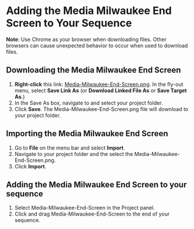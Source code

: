 # Adding the Media Milwaukee End Screen to Your Sequence

**Note**: Use Chrome as your browser when downloading files. Other browsers can cause unexpected behavior to occur when used to download files.

## Downloading the Media Milwaukee End Screen

1. **Right-click** this link: [Media-Milwaukee-End-Screen.png](https://s3-us-west-2.amazonaws.com/jams-downloadable-files/templates/Media-Milwaukee-End-Screen.png). In the fly-out menu, select **Save Link As** \(or **Download Linked File As** or **Save Target As**.\)
2. In the Save As box, navigate to and select your project folder.
3. Click **Save**. The Media-Milwaukee-End-Screen.png file will download to your project folder.

## Importing the Media Milwaukee End Screen

1. Go to **File** on the menu bar and select **Import**.
2. Navigate to your project folder and the select the Media-Milwaukee-End-Screen.png.
3. Click **Import**. 

## Adding the Media Milwaukee End Screen to your sequence

1. Select Media-Milwaukee-End-Screen in the Project panel.
2. Click and drag Media-Milwaukee-End-Screen to the end of your sequence.

